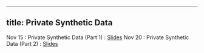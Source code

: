 
---
title: Private Synthetic Data
---

Nov 15
: Private Synthetic Data (Part 1)
  : [Slides](https://drive.google.com/file/d/1EPtv52IdWFwGDTJjdohVbr549dnkGplK/view?usp=sharing)
Nov 20
: Private Synthetic Data (Part 2)
  : [Slides](https://drive.google.com/file/d/1EPtv52IdWFwGDTJjdohVbr549dnkGplK/view?usp=sharing)

